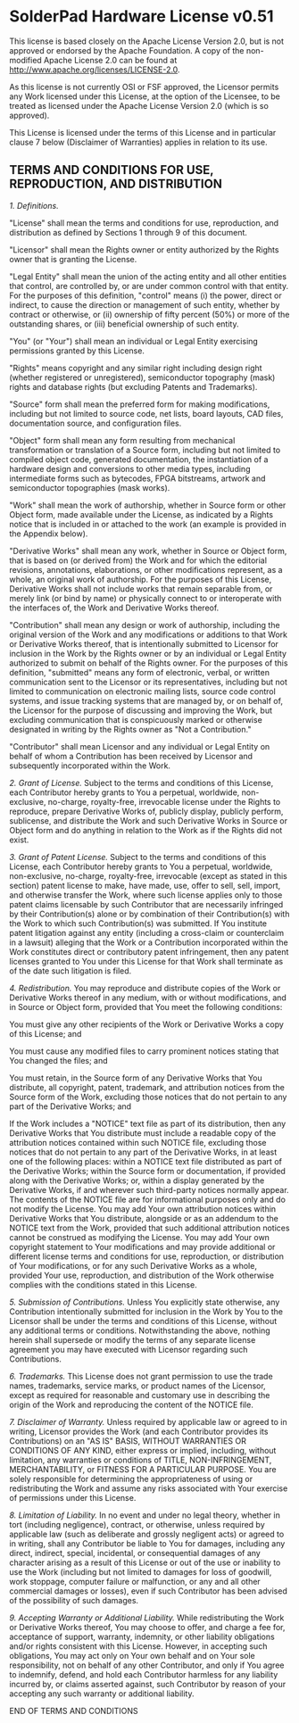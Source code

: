 # SolderPad Hardware License v0.51

This license is based closely on the Apache License Version 2.0, but is not approved or endorsed by the Apache Foundation. A copy of the non-modified Apache License 2.0 can be found at http://www.apache.org/licenses/LICENSE-2.0.

As this license is not currently OSI or FSF approved, the Licensor permits any Work licensed under this License, at the option of the Licensee, to be treated as licensed under the Apache License Version 2.0 (which is so approved).

This License is licensed under the terms of this License and in particular clause 7 below (Disclaimer of Warranties) applies in relation to its use.

## TERMS AND CONDITIONS FOR USE, REPRODUCTION, AND DISTRIBUTION

*1. Definitions.*

"License" shall mean the terms and conditions for use, reproduction, and distribution as defined by Sections 1 through 9 of this document.

"Licensor" shall mean the Rights owner or entity authorized by the Rights owner that is granting the License.

"Legal Entity" shall mean the union of the acting entity and all other entities that control, are controlled by, or are under common control with that entity. For the purposes of this definition, "control" means (i) the power, direct or indirect, to cause the direction or management of such entity, whether by contract or otherwise, or (ii) ownership of fifty percent (50%) or more of the outstanding shares, or (iii) beneficial ownership of such entity.

"You" (or "Your") shall mean an individual or Legal Entity exercising permissions granted by this License.

"Rights" means copyright and any similar right including design right (whether registered or unregistered), semiconductor topography (mask) rights and database rights (but excluding Patents and Trademarks).

"Source" form shall mean the preferred form for making modifications, including but not limited to source code, net lists, board layouts, CAD files, documentation source, and configuration files.

"Object" form shall mean any form resulting from mechanical transformation or translation of a Source form, including but not limited to compiled object code, generated documentation, the instantiation of a hardware design and conversions to other media types, including intermediate forms such as bytecodes, FPGA bitstreams, artwork and semiconductor topographies (mask works).

"Work" shall mean the work of authorship, whether in Source form or other Object form, made available under the License, as indicated by a Rights notice that is included in or attached to the work (an example is provided in the Appendix below).

"Derivative Works" shall mean any work, whether in Source or Object form, that is based on (or derived from) the Work and for which the editorial revisions, annotations, elaborations, or other modifications represent, as a whole, an original work of authorship. For the purposes of this License, Derivative Works shall not include works that remain separable from, or merely link (or bind by name) or physically connect to or interoperate with the interfaces of, the Work and Derivative Works thereof.

"Contribution" shall mean any design or work of authorship, including the original version of the Work and any modifications or additions to that Work or Derivative Works thereof, that is intentionally submitted to Licensor for inclusion in the Work by the Rights owner or by an individual or Legal Entity authorized to submit on behalf of the Rights owner. For the purposes of this definition, "submitted" means any form of electronic, verbal, or written communication sent to the Licensor or its representatives, including but not limited to communication on electronic mailing lists, source code control systems, and issue tracking systems that are managed by, or on behalf of, the Licensor for the purpose of discussing and improving the Work, but excluding communication that is conspicuously marked or otherwise designated in writing by the Rights owner as "Not a Contribution."

"Contributor" shall mean Licensor and any individual or Legal Entity on behalf of whom a Contribution has been received by Licensor and subsequently incorporated within the Work.

*2. Grant of License.* Subject to the terms and conditions of this License, each Contributor hereby grants to You a perpetual, worldwide, non-exclusive, no-charge, royalty-free, irrevocable license under the Rights to reproduce, prepare Derivative Works of, publicly display, publicly perform, sublicense, and distribute the Work and such Derivative Works in Source or Object form and do anything in relation to the Work as if the Rights did not exist.

*3. Grant of Patent License.* Subject to the terms and conditions of this License, each Contributor hereby grants to You a perpetual, worldwide, non-exclusive, no-charge, royalty-free, irrevocable (except as stated in this section) patent license to make, have made, use, offer to sell, sell, import, and otherwise transfer the Work, where such license applies only to those patent claims licensable by such Contributor that are necessarily infringed by their Contribution(s) alone or by combination of their Contribution(s) with the Work to which such Contribution(s) was submitted. If You institute patent litigation against any entity (including a cross-claim or counterclaim in a lawsuit) alleging that the Work or a Contribution incorporated within the Work constitutes direct or contributory patent infringement, then any patent licenses granted to You under this License for that Work shall terminate as of the date such litigation is filed.

*4. Redistribution.* You may reproduce and distribute copies of the Work or Derivative Works thereof in any medium, with or without modifications, and in Source or Object form, provided that You meet the following conditions:

You must give any other recipients of the Work or Derivative Works a copy of this License; and

You must cause any modified files to carry prominent notices stating that You changed the files; and

You must retain, in the Source form of any Derivative Works that You distribute, all copyright, patent, trademark, and attribution notices from the Source form of the Work, excluding those notices that do not pertain to any part of the Derivative Works; and

If the Work includes a "NOTICE" text file as part of its distribution, then any Derivative Works that You distribute must include a readable copy of the attribution notices contained within such NOTICE file, excluding those notices that do not pertain to any part of the Derivative Works, in at least one of the following places: within a NOTICE text file distributed as part of the Derivative Works; within the Source form or documentation, if provided along with the Derivative Works; or, within a display generated by the Derivative Works, if and wherever such third-party notices normally appear. The contents of the NOTICE file are for informational purposes only and do not modify the License. You may add Your own attribution notices within Derivative Works that You distribute, alongside or as an addendum to the NOTICE text from the Work, provided that such additional attribution notices cannot be construed as modifying the License. You may add Your own copyright statement to Your modifications and may provide additional or different license terms and conditions for use, reproduction, or distribution of Your modifications, or for any such Derivative Works as a whole, provided Your use, reproduction, and distribution of the Work otherwise complies with the conditions stated in this License.

*5. Submission of Contributions.* Unless You explicitly state otherwise, any Contribution intentionally submitted for inclusion in the Work by You to the Licensor shall be under the terms and conditions of this License, without any additional terms or conditions. Notwithstanding the above, nothing herein shall supersede or modify the terms of any separate license agreement you may have executed with Licensor regarding such Contributions.

*6. Trademarks.* This License does not grant permission to use the trade names, trademarks, service marks, or product names of the Licensor, except as required for reasonable and customary use in describing the origin of the Work and reproducing the content of the NOTICE file.

*7. Disclaimer of Warranty.* Unless required by applicable law or agreed to in writing, Licensor provides the Work (and each Contributor provides its Contributions) on an "AS IS" BASIS, WITHOUT WARRANTIES OR CONDITIONS OF ANY KIND, either express or implied, including, without limitation, any warranties or conditions of TITLE, NON-INFRINGEMENT, MERCHANTABILITY, or FITNESS FOR A PARTICULAR PURPOSE. You are solely responsible for determining the appropriateness of using or redistributing the Work and assume any risks associated with Your exercise of permissions under this License.

*8. Limitation of Liability.* In no event and under no legal theory, whether in tort (including negligence), contract, or otherwise, unless required by applicable law (such as deliberate and grossly negligent acts) or agreed to in writing, shall any Contributor be liable to You for damages, including any direct, indirect, special, incidental, or consequential damages of any character arising as a result of this License or out of the use or inability to use the Work (including but not limited to damages for loss of goodwill, work stoppage, computer failure or malfunction, or any and all other commercial damages or losses), even if such Contributor has been advised of the possibility of such damages.

*9. Accepting Warranty or Additional Liability.* While redistributing the Work or Derivative Works thereof, You may choose to offer, and charge a fee for, acceptance of support, warranty, indemnity, or other liability obligations and/or rights consistent with this License. However, in accepting such obligations, You may act only on Your own behalf and on Your sole responsibility, not on behalf of any other Contributor, and only if You agree to indemnify, defend, and hold each Contributor harmless for any liability incurred by, or claims asserted against, such Contributor by reason of your accepting any such warranty or additional liability.

END OF TERMS AND CONDITIONS

